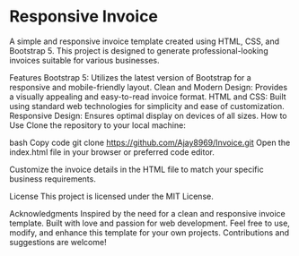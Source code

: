 # Responsive Invoice
A simple and responsive invoice template created using HTML, CSS, and Bootstrap 5. This project is designed to generate professional-looking invoices suitable for various businesses.

Features
Bootstrap 5: Utilizes the latest version of Bootstrap for a responsive and mobile-friendly layout.
Clean and Modern Design: Provides a visually appealing and easy-to-read invoice format.
HTML and CSS: Built using standard web technologies for simplicity and ease of customization.
Responsive Design: Ensures optimal display on devices of all sizes.
How to Use
Clone the repository to your local machine:

bash
Copy code
git clone https://github.com/Ajay8969/Invoice.git
Open the index.html file in your browser or preferred code editor.

Customize the invoice details in the HTML file to match your specific business requirements.

License
This project is licensed under the MIT License.

Acknowledgments
Inspired by the need for a clean and responsive invoice template.
Built with love and passion for web development.
Feel free to use, modify, and enhance this template for your own projects. Contributions and suggestions are welcome!
